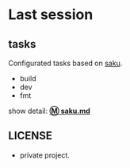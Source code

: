 # Last session

tasks
---

Configurated tasks based on [saku](https://github.com/kt3k/saku).

- build
- dev
- fmt

show detail: **[:m: saku.md](./saku.md)**

LICENSE
---

- private project.
